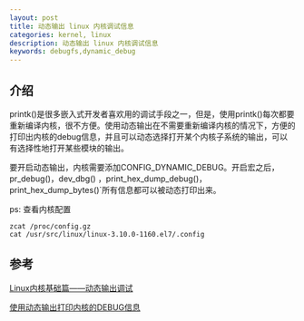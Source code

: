 ```yaml
---
layout: post
title: 动态输出 linux 内核调试信息
categories: kernel, linux
description: 动态输出 linux 内核调试信息
keywords: debugfs,dynamic_debug
---
```


## 介绍
printk()是很多嵌入式开发者喜欢用的调试手段之一，但是，使用printk()每次都要重新编译内核，很不方便。使用动态输出在不需要重新编译内核的情况下，方便的打印出内核的debug信息，并且可以动态选择打开某个内核子系统的输出，可以有选择性地打开某些模块的输出。

要开启动态输出，内核需要添加CONFIG_DYNAMIC_DEBUG。开启宏之后，pr_debug()，dev_dbg() ，print_hex_dump_debug()，print_hex_dump_bytes()`所有信息都可以被动态打印出来。

ps: 查看内核配置
```shell
zcat /proc/config.gz
cat /usr/src/linux/linux-3.10.0-1160.el7/.config
```


## 参考
[Linux内核基础篇——动态输出调试](https://zhuanlan.zhihu.com/p/592768166)

[使用动态输出打印内核的DEBUG信息](https://mp.weixin.qq.com/s/JL-_TWX5i86c42T8TDYT5A)
